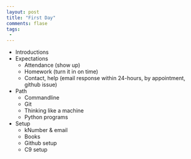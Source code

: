 ```yaml
---
layout: post
title: "First Day"
comments: flase
tags:
 -
---
```


- Introductions
- Expectations
  - Attendance (show up)
  - Homework (turn it in on time)
  - Contact, help (email response within 24-hours, by appointment, github issue)
- Path
  - Commandline
  - Git
  - Thinking like a machine
  - Python programs
- Setup
  - kNumber & email
  - Books
  - Github setup
  - C9 setup


